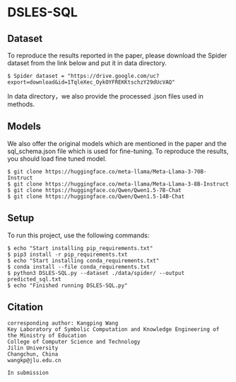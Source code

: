 # DSLES-SQL


## Dataset
To reproduce the results reported in the paper, please download the Spider dataset from the link below and put it in data directory. 

```
$ Spider dataset = "https://drive.google.com/uc?export=download&id=1TqleXec_OykOYFREKKtschzY29dUcVAQ"
```

In data directory，we also provide the processed .json files used in methods.



## Models
We also offer the original models which are mentioned in the paper and the sql_schema.json file which is used for fine-tuning. To reproduce the results, you should load fine tuned model.

```
$ git clone https://huggingface.co/meta-llama/Meta-Llama-3-70B-Instruct
$ git clone https://huggingface.co/meta-llama/Meta-Llama-3-8B-Instruct
$ git clone https://huggingface.co/Qwen/Qwen1.5-7B-Chat
$ git clone https://huggingface.co/Qwen/Qwen1.5-14B-Chat
```



## Setup

To run this project, use the following commands:

```
$ echo "Start installing pip_requirements.txt"
$ pip3 install -r pip_requirements.txt
$ echo "Start installing conda_requirements.txt"
$ conda install --file conda_requirements.txt
$ python3 DSLES-SQL.py --dataset ./data/spider/ --output predicted_sql.txt
$ echo "Finished running DSLES-SQL.py"
```
## Citation 

``` 
corresponding author: Kangping Wang
Key Laboratory of Symbolic Computation and Knowledge Engineering of the Ministry of Education
College of Computer Science and Technology
Jilin University
Changchun, China
wangkp@jlu.edu.cn

In submission
 
```

